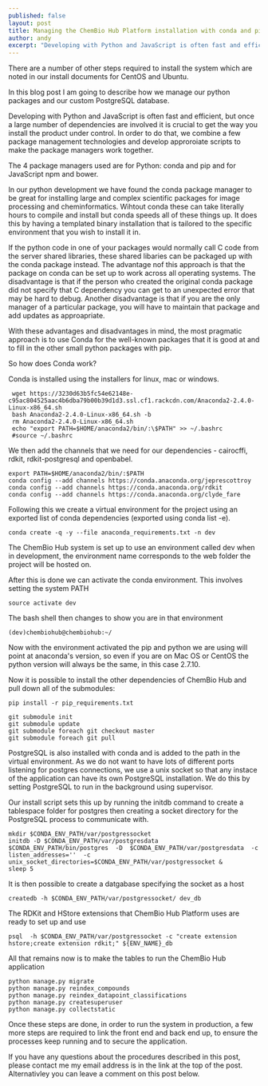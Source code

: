 ```yaml
---
published: false
layout: post
title: Managing the ChemBio Hub Platform installation with conda and pip
author: andy
excerpt: "Developing with Python and JavaScript is often fast and efficient, but once a large number of dependencies are involved it is crucial to get the way you install the product under control."
---
```


There are a number of other steps required to install the system which are noted in our install documents for CentOS and Ubuntu. 

In this blog post I am going to describe how we manage our python packages and our custom PostgreSQL database.

Developing with Python and JavaScript is often fast and efficient, but once a large number of dependencies are involved it is crucial to get the way you install the product under control. In order to do that, we combine a few package management technologies and develop approroiate scripts to make the package managers work together.

The 4 package managers used are for Python: conda and pip and for JavaScript npm and bower.

In our python development we have found the conda package manager to be great for installing large and complex scientific packages for image processing and cheminformatics. Wihtout conda these can take literally hours to compile and install but conda speeds all of these things up. It does this by having a templated binary installation that is tailored to the specific environment that you wish to install it in. 

If the python code in one of your packages would normally call C code from the server shared libraries, these shared libaries can be packaged up with the conda package instead. The advantage nof this approach is that the package on conda can be set up to work across all operating systems. The disadvantage is that if the person who created the original conda package did not specify that C dependency you can get to an unexpected error that may be hard to debug. Another disadvantage is that if you are the only manager of a particular package, you will have to maintain that package and add updates as approapriate.

With these advantages and disadvantages in mind, the most pragmatic approach is to use Conda for the well-known packages that it is good at and to fill in the other small python packages with pip.

So how does Conda work?

Conda is installed using the installers for linux, mac or windows.

     wget https://3230d63b5fc54e62148e-c95ac804525aac4b6dba79b00b39d1d3.ssl.cf1.rackcdn.com/Anaconda2-2.4.0-Linux-x86_64.sh 
     bash Anaconda2-2.4.0-Linux-x86_64.sh -b    
     rm Anaconda2-2.4.0-Linux-x86_64.sh
     echo "export PATH=$HOME/anaconda2/bin/:\$PATH" >> ~/.bashrc
     #source ~/.bashrc

We then add the channels that we need for our dependencies - cairocffi, rdkit, rdkit-postgresql and openbabel.

    export PATH=$HOME/anaconda2/bin/:$PATH
    conda config --add channels https://conda.anaconda.org/jeprescottroy
    conda config --add channels https://conda.anaconda.org/rdkit
    conda config --add channels https://conda.anaconda.org/clyde_fare

Following this we create a virtual environment for the project using an exported list of conda dependencies (exported using conda list -e).

    conda create -q -y --file anaconda_requirements.txt -n dev

The ChemBio Hub system is set up to use an environment called dev when in development, the environment name corresponds to the web folder the project will be hosted on.

After this is done we can activate the conda environment. This involves setting the system PATH

    source activate dev

The bash shell then changes to show you are in that environment

    (dev)chembiohub@chembiohub:~/

Now with the environment activated the pip and python we are using will point at anaconda's version, so even if you are on Mac OS or CentOS the python version will always be the same, in this case 2.7.10.

Now it is possible to install the other dependencies of ChemBio Hub and pull down all of the submodules:

    pip install -r pip_requirements.txt

    git submodule init 
    git submodule update
    git submodule foreach git checkout master 
    git submodule foreach git pull

PostgreSQL is also installed with conda and is added to the path in the virtual environment. As we do not want to have lots of different ports listening for postgres connections, we use a unix socket so that any instace of the application can have its own PostgreSQL installation. We do this by setting PostgreSQL to run in the background using supervisor.

Our install script sets this up by running the initdb command to create a tablespace folder for postgres then creating a socket directory for the PostgreSQL process to communicate with.

    mkdir $CONDA_ENV_PATH/var/postgressocket
    initdb -D $CONDA_ENV_PATH/var/postgresdata
    $CONDA_ENV_PATH/bin/postgres  -D  $CONDA_ENV_PATH/var/postgresdata  -c  listen_addresses=''  -c  unix_socket_directories=$CONDA_ENV_PATH/var/postgressocket &
    sleep 5

It is then possible to create a datgabase specifying the socket as a host

    createdb -h $CONDA_ENV_PATH/var/postgressocket/ dev_db

The RDKit and HStore extensions that ChemBio Hub Platform uses are ready to set up and use

    psql  -h $CONDA_ENV_PATH/var/postgressocket -c "create extension hstore;create extension rdkit;" ${ENV_NAME}_db

All that remains now is to make the tables to run the ChemBio Hub application

    python manage.py migrate
    python manage.py reindex_compounds
    python manage.py reindex_datapoint_classifications
    python manage.py createsuperuser
    python manage.py collectstatic

Once these steps are done, in order to run the system in production, a few more steps are required to link the front end and back end up, to ensure the processes keep running and to secure the application.

If you have any questions about the procedures described in this post, please contact me my email address is in the link at the top of the post. Alternativley you can leave a comment on this post below.